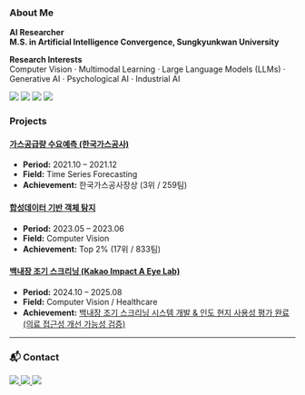 ### About Me  
**AI Researcher**  
**M.S. in Artificial Intelligence Convergence, Sungkyunkwan University**  

**Research Interests**  
Computer Vision · Multimodal Learning · Large Language Models (LLMs) ·  
Generative AI · Psychological AI · Industrial AI  


<p>
  <img src="https://img.shields.io/badge/Python-3776AB?style=flat-square&logo=Python&logoColor=white"/>
  <img src="https://img.shields.io/badge/MySQL-4479A1?style=flat-square&logo=MySQL&logoColor=white"/>
  <img src="https://img.shields.io/badge/Django-092E20?style=flat-square&logo=Django&logoColor=white"/>
  <img src="https://img.shields.io/badge/Docker-2496ED?style=flat-square&logo=Docker&logoColor=white"/>
</p>


### Projects  

#### [가스공급량 수요예측 (한국가스공사)](https://dacon.io/competitions/official/235830/overview/description)  
- **Period:** 2021.10 – 2021.12  
- **Field:** Time Series Forecasting  
- **Achievement:** 한국가스공사장상 (3위 / 259팀)  

#### [합성데이터 기반 객체 탐지](https://dacon.io/competitions/official/236107/overview/description)  
- **Period:** 2023.05 – 2023.06  
- **Field:** Computer Vision  
- **Achievement:** Top 2% (17위 / 833팀)  

#### [백내장 조기 스크리닝 (Kakao Impact A Eye Lab)](https://www.youtube.com/watch?v=H8kktUOcub0)  
- **Period:** 2024.10 – 2025.08  
- **Field:** Computer Vision / Healthcare  
- **Achievement:** [백내장 조기 스크리닝 시스템 개발 & 인도 현지 사용성 평가 완료 (의료 접근성 개선 가능성 검증)](https://www.youtube.com/watch?v=iqmsh5mbXqo&si=fCNHdW2fkoXWyeZW)


---

### 📬 Contact  
<a href="https://sites.google.com/view/ylee-cv/%ED%99%88">
  <img src="https://img.shields.io/badge/📄%20CV-BFD7EA?style=flat-square&logoColor=white"/>
</a>
<a href="https://leeyujin.tistory.com">
  <img src="https://img.shields.io/badge/Blog-E2F0CB?style=flat-square&logo=Tistory&logoColor=white"/>
</a>
<a href="mailto:leeyujin1081@gmail.com">
  <img src="https://img.shields.io/badge/Gmail-FFB3BA?style=flat-square&logo=Gmail&logoColor=white"/>
</a>

